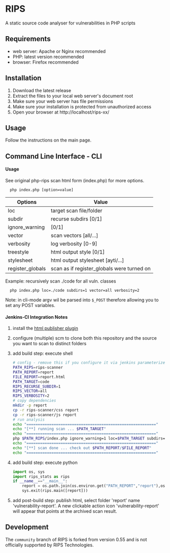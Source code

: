 # RIPS
A static source code analyser for vulnerabilities in PHP scripts

## Requirements
* web server: Apache or Nginx recommended
* PHP: latest version recommended
* browser: Firefox recommended

## Installation
1. Download the latest release
2. Extract the files to your local web server's document root
3. Make sure your web server has file permissions
4. Make sure your installation is protected from unauthorized access
5. Open your browser at http://localhost/rips-xx/

## Usage
Follow the instructions on the main page.

## Command Line Interface - CLI

#### Usage

See original php-rips scan html form (index.php) for more options.

```
  php index.php [option=value]
```

| Options | Value |
| --- | --- |
| loc | target scan file/folder <path> |
| subdir | recurse subdirs \[0/1] |
| ignore_warning | \[0/1\] |
| vector | scan vectors \[all/...] |
| verbosity | log verbosity \[0-9] |
| treestyle | html output style \[0/1] |
| stylesheet | html output stylesheet \[ayti/...] |
| register_globals | scan as if register_globals were turned on |

Example: recursively scan ./code for all vuln. classes
```
  php index.php loc=./code subdirs=1 vector=all verbosity=2
```

Note: in cli-mode argv wil be parsed into `$_POST` therefore allowing you to set any POST variables.

#### Jenkins-CI Integration Notes

1. install the [html publisher plugin](https://wiki.jenkins-ci.org/display/JENKINS/HTML+Publisher+Plugin)
2. configure (multiple) scm to clone both this repository and the source you want to scan to distinct folders
3. add build step: execute shell

	```bash
	# config - remove this if you configure it via jenkins parameterized builds
	PATH_RIPS=rips-scanner
	PATH_REPORT=report
	FILE_REPORT=report.html
	PATH_TARGET=code
	RIPS_RECURSE_SUBDIR=1
	RIPS_VECTOR=all
	RIPS_VERBOSITY=2
	# copy dependencies
	mkdir -p report
	cp -r rips-scanner/css report
	cp -r rips-scanner/js report
	# run analysis
	echo "========================================================="
	echo "[**] running scan ... $PATH_TARGET"
	echo "========================================================="
	php $PATH_RIPS/index.php ignore_warning=1 loc=$PATH_TARGET subdirs=$RIPS_RECURSE_SUBDIR vector=$RIPS_VECTOR verbosity=$RIPS_VERBOSITY treestyle=1 stylesheet=ayti > $PATH_REPORT/$FILE_REPORT
	echo "========================================================="
	echo "[**] scan done ... check out $PATH_REPORT/$FILE_REPORT"
	echo "========================================================="
	```

4. add build step: execute python

	```python
	import os, sys
	import rips_stats as rips
	if __name__=="__main__":
	    report = os.path.join(os.environ.get("PATH_REPORT","report"),os.environ.get("FILE_REPORT","report.html"))
	    sys.exit(rips.main([report]))
	```

5. add post-build step: publish html, select folder 'report' name 'vulnerability-report'. A new clickable action icon 'vulnerability-report' will appear that points at the archived scan result.

## Development
The `community` branch of RIPS is forked from version 0.55 and is not officially supported by RIPS Technologies.
